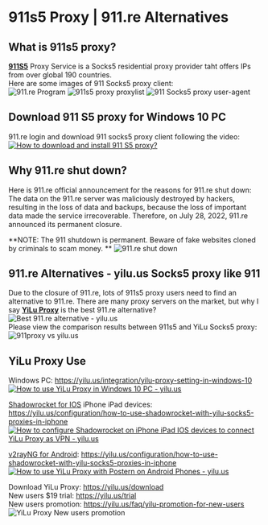 # 911s5 Proxy | 911.re Alternatives

## What is 911s5 proxy?  
**<a href="https://yilu.us/911s5-proxy" target="_blank">911S5</a>** Proxy Service is a Socks5 residential proxy provider taht offers IPs from over global 190 countries.  
Here are some images of 911 Socks5 proxy client:  
![911.re Program](https://www.imglink.cc/images/2023/04/07/31192fef696d99fd5258d31401b8caf9.png "911.re Program")
![911s5 proxy proxylist](https://www.imglink.cc/images/2023/04/07/6152ea52d2359a5a963dbdad3817066a.png "911s5 proxy proxylist")
![911 Socks5 proxy user-agent](https://www.imglink.cc/images/2023/04/07/b428f8aab9775cb0d58cebc89f9fba67.png "911 Socks5 proxy user-agent")


## Download 911 S5 proxy for Windows 10 PC  
911.re login and download 911 socks5 proxy client following the video:  
[![How to download and install 911 S5 proxy?](https://res.cloudinary.com/marcomontalbano/image/upload/v1680834457/video_to_markdown/images/youtube--iKLtLW_i_xE-c05b58ac6eb4c4700831b2b3070cd403.jpg)](https://youtu.be/iKLtLW_i_xE "How to download and install 911 S5 proxy？")

## Why 911.re shut down?  
Here is 911.re official announcement for the reasons for 911.re shut down:  
The data on the 911.re server was maliciously destroyed by hackers, resulting in the loss of data and backups, because the loss of important data made the service irrecoverable. Therefore, on July 28, 2022, 911.re announced its permanent closure.  

**NOTE: The 911 shutdown is permanent. Beware of fake websites cloned by criminals to scam money. **
![911.re shut down](https://www.imglink.cc/images/2023/04/07/d6fd59107e32b7e681222985ac866b13.png "911.re shut down")

## 911.re Alternatives - yilu.us Socks5 proxy like 911  
Due to the closure of 911.re, lots of 911s5 proxy users need to find an alternative to 911.re. There are many proxy servers on the market, but why I say **[YiLu Proxy](https://yilu.us)** is the best 911.re alternative?  
![Best 911.re alternative - yilu.us](https://www.imglink.cc/images/2023/04/07/c3c28abb9fd794c0787b92e5b1a63dc7.md.png "Best 911.re alternative - yilu.us")  
Please view the comparison results between 911s5 and YiLu Socks5 proxy:  
![911proxy vs yilu.us](https://www.imglink.cc/images/2023/04/07/bb1eaee21e50dddf40059ee4c3401f28.png "911proxy vs yiluproxy")  

## YiLu Proxy Use
Windows PC: https://yilu.us/integration/yilu-proxy-setting-in-windows-10  
[![How to use YiLu Proxy in Windows 10 PC - yilu.us](https://res.cloudinary.com/marcomontalbano/image/upload/v1680838541/video_to_markdown/images/youtube--QHM8fsEpNjo-c05b58ac6eb4c4700831b2b3070cd403.jpg)](https://youtu.be/QHM8fsEpNjo "How to use YiLu Proxy in Windows 10 PC - yilu.us")  

[Shadowrocket for IOS](https://yilu.us/configuration/how-to-use-shadowrocket-with-yilu-socks5-proxies-in-iphone) iPhone iPad devices:   https://yilu.us/configuration/how-to-use-shadowrocket-with-yilu-socks5-proxies-in-iphone  
[![How to configure Shadowrocket on iPhone iPad IOS devices to connect YiLu Proxy as VPN - yilu.us](https://res.cloudinary.com/marcomontalbano/image/upload/v1680838498/video_to_markdown/images/youtube--DuIMonJph3c-c05b58ac6eb4c4700831b2b3070cd403.jpg)](https://youtu.be/DuIMonJph3c "How to configure Shadowrocket on iPhone iPad IOS devices to connect YiLu Proxy as VPN - yilu.us")  

[v2rayNG for Android](https://yilu.us/configuration/how-to-use-shadowrocket-with-yilu-socks5-proxies-in-iphone): https://yilu.us/configuration/how-to-use-shadowrocket-with-yilu-socks5-proxies-in-iphone  
[![How to use YiLu Proxy with Postern on Android Phones - yilu.us](https://res.cloudinary.com/marcomontalbano/image/upload/v1680838448/video_to_markdown/images/youtube--HPq-OGmTwlc-c05b58ac6eb4c4700831b2b3070cd403.jpg)](https://youtu.be/HPq-OGmTwlc "How to use YiLu Proxy with Postern on Android Phones - yilu.us")  

Download YiLu Proxy: https://yilu.us/download  
New users $19 trial: https://yilu.us/trial  
New users promotion: https://yilu.us/faq/yilu-promotion-for-new-users  
![YiLu Proxy New users promotion](https://yilu.us/_next/image?url=%2F_next%2Fstatic%2Fmedia%2Fsignup-promo.a0df38d4.jpg&w=640&q=75 "YiLu Proxy New users promotion")
